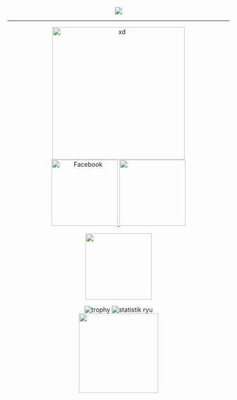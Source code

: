 <div align="center">
<img src="https://img.shields.io/github/followers/ryugenxd?color=crimson&logo=github&style=for-the-badge">
<hr>
 <img width="300px"  src="https://i.pinimg.com/originals/b4/b1/64/b4b1640525ecadfa1030e6096f3ec842.gif" alt="xd">
<br>
   <a href="https://www.facebook.com/wRyZ.freands.158.watded.daww">
      <img width="150px" src="https://img.shields.io/badge/-Facebook-1877f2?style=for-the-badge&logo=facebook&logoColor=white" alt="Facebook" />
</a>
<img width="150px" src="https://img.shields.io/static/v1?label=BackEnd&message=Dev&color=crimson&style=flat-square">

<p>
<!--<img src="https://img.shields.io/badge/javascript%20-%23323330.svg?&style=for-the-badge&logo=javascript&logoColor=%23F7DF1E" />
--><img width="150px" src="https://img.shields.io/badge/PHP-777BB4?style=for-the-badge&logo=php&logoColor=white" />
<!--<img src="https://img.shields.io/badge/Laravel-FF2D20?style=for-the-badge&logo=laravel&logoColor=white" />
-->
</p>
<img title="trophy" src="https://github-profile-trophy.vercel.app/?username=ryugenxd&theme=monokai">  
<img src="https://github-readme-stats.vercel.app/api?username=ryugenxd&show_icons=true&theme=monokai" alt="statistik ryu">
<br>
    <img src="https://github-readme-stats.vercel.app/api/top-langs/?username=ryugenXD&layout=compact&theme=radical" height="180"/>
</div>
